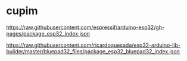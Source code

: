 # cupim

https://raw.githubusercontent.com/espressif/arduino-esp32/gh-pages/package_esp32_index.json

https://raw.githubusercontent.com/ricardoquesada/esp32-arduino-lib-builder/master/bluepad32_files/package_esp32_bluepad32_index.json
